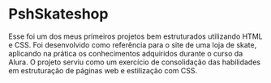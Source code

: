 # PshSkateshop
Esse foi um dos meus primeiros projetos bem estruturados utilizando HTML e CSS. Foi desenvolvido como referência para o site de uma loja de skate, aplicando na prática os conhecimentos adquiridos durante o curso da Alura. O projeto serviu como um exercício de consolidação das habilidades em estruturação de páginas web e estilização com CSS.
